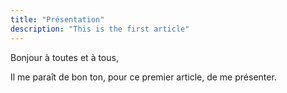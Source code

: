```yaml
---
title: "Présentation"
description: "This is the first article"
---
```

Bonjour à toutes et à tous,

Il me paraît de bon ton, pour ce premier article, de me présenter.
